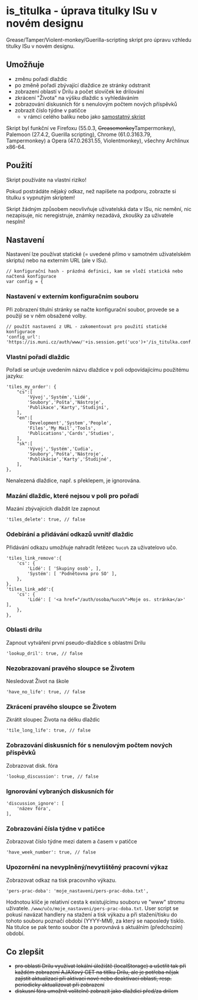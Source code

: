 # is_titulka - úprava titulky ISu v novém designu

Grease/Tamper/Violent-monkey/Guerilla-scripting skript pro úpravu vzhledu titulky ISu v novém designu.


## Umožňuje

* změnu pořadí dlaždic
* po změně pořadí zbývající dlaždice ze stránky odstranit
* zobrazení oblastí v Drilu a počet slovíček ke drilování
* zkrácení "Života" na výšku dlaždic s vyhledáváním
* zobrazování diskusních fór s nenulovým počtem nových příspěvků
* zobrazit číslo týdne v patičce
  * v rámci celého balíku nebo jako [samostatný skript](is_paticka_tyden.js)

Skript byl funkční ve Firefoxu (55.0.3, <strike title="GM změnil strukturu a zatím jsem neměl čas a sílu na úpravu">Greasemonkey</strike>Tampermonkey), Palemoon (27.4.2, Guerilla scripting), Chrome (61.0.3163.79, Tampermonkey) a Opera (47.0.2631.55, Violentmonkey), všechny Archlinux x86-64.


## Použití

Skript používáte na vlastní riziko!

Pokud postrádáte nějaký odkaz, než napíšete na podporu, zobrazte si titulku s vypnutým skriptem!

Skript žádným způsobem neovlivňuje uživatelská data v ISu, nic nemění, nic nezapisuje, nic neregistruje, známky nezadává, zkoušky za uživatele nesplní!


## Nastavení

Nastavení lze používat statické (= uvedené přímo v samotném uživatelském skriptu) nebo na externím URL (ale v ISu).

	// konfigurační hash - prázdná definici, kam se vloží statická nebo načtená konfigurace
	var config = {

### Nastavení v externím konfiguračním souboru

Při zobrazení titulní stránky se načte konfigurační soubor, provede se a použijí se v něm obsažené volby.

	// použít nastavení z URL - zakomentovat pro použití statické konfigurace
	'config_url': 'https://is.muni.cz/auth/www/'+is.session.get('uco')+'/is_titulka.conf.js',

### Vlastní pořadí dlaždic

Pořadí se určuje uvedením názvu dlaždice v poli odpovídajícímu použitému jazyku:

	'tiles_my_order': {
		"cs":[
			'Vývoj','Systém','Lidé',
			'Soubory','Pošta','Nástroje',
			'Publikace','Karty','Studijní',
		],
		"en":[
			'Development','System','People',
			'Files','My Mail','Tools',
			'Publications','Cards','Studies',
		],
		"sk":[
			'Vývoj','Systém','Ľudia',
			'Soubory','Pošta','Nástroje',
			'Publikácie','Karty','Študijné',
		],
	},

Nenalezená dlaždice, např. s překlepem, je ignorována.

### Mazání dlaždic, které nejsou v poli pro pořadí

Mazání zbývajících dlaždit lze zapnout

	'tiles_delete': true, // false

### Odebírání a přidávání odkazů uvnitř dlaždic

Přidávání odkazu umožňuje nahradit řetězec `%uco%` za uživatelovo učo.

	'tiles_link_remove':{
		'cs': {
			'Lidé': [ 'Skupiny osob', ],
			'Systém': [ 'Podnětovna pro SO' ],
		},
	},
	'tiles_link_add':{
		'cs': {
			'Lidé': [ '<a href="/auth/osoba/%uco%">Moje os. stránka</a>' ],
		},
	},

### Oblasti drilu

Zapnout vytváření první pseudo-dlaždice s oblastmi Drilu

	'lookup_dril': true, // false

### Nezobrazovaní pravého sloupce se Životem

Nesledovat Život na škole

	'have_no_life': true, // false

### Zkrácení pravého sloupce se Životem

Zkrátit sloupec Života na délku dlaždic

	'tile_long_life': true, // false

### Zobrazování diskusních fór s nenulovým počtem nových příspěvků

Zobrazovat disk. fóra

	'lookup_discussion': true, // false

### Ignorování vybraných diskusních fór

	'discussion_ignore': [
		'název fóra',
	],

### Zobrazování čísla týdne v patičce

Zobrazovat číslo týdne mezi datem a časem v patičce

	'have_week_number': true, // false

### Upozornění na nevyplněný/nevytištěný pracovní výkaz

Zobrazovat odkaz na tisk pracovního výkazu.

	'pers-prac-doba': 'moje_nastaveni/pers-prac-doba.txt',

Hodnotou klíče je relativní cesta k existujícímu souboru ve "www"
stromu uživatele. `/www/učo/moje_nastaveni/pers-prac-doba.txt`.
User script se pokusí navázat handlery na stažení a tisk výkazu a při
stažení/tisku do tohoto souboru poznačí období (YYYY-MM), za který
se naposledy tisklo. Na titulce se pak tento soubor čte a porovnává
s aktuálním (předchozím) období.

## Co zlepšit

* <strike>pro oblasti Drilu využívat lokální úložiště (localStorage) a ušetřit tak při každém zobrazení AJAXový GET na titlku Drilu, ale je potřeba nějak zajistit aktualizaci při aktivaci nové nebo deaktivaci oblasti, resp. periodicky aktualizovat při zobrazení</strike>
* <strike>diskusní fóra umožnit volitelně zobrazit jako dlaždici před/za drilem</strike>

